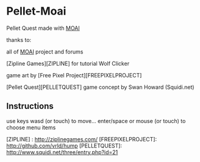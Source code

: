 Pellet-Moai
========================================================================

Pellet Quest made with [MOAI][MOAI]

thanks to: 
  
all of [MOAI][MOAI] project and forums 

[Zipline Games][ZIPLINE] for tutorial Wolf Clicker 

game art by [Free Pixel Project][FREEPIXELPROJECT]

[Pellet Quest][PELLETQUEST] game concept by Swan Howard (Squidi.net) 


Instructions
-------------------------------------------------------------------------
use keys wasd (or touch) to move...
enter/space or mouse (or touch) to choose menu items

[MOAI]: http://getmoai.com/
[ZIPLINE] : http://ziplinegames.com/
[FREEPIXELPROJECT]: http://github.com/vrld/hump
[PELLETQUEST]: http://www.squidi.net/three/entry.php?id=21